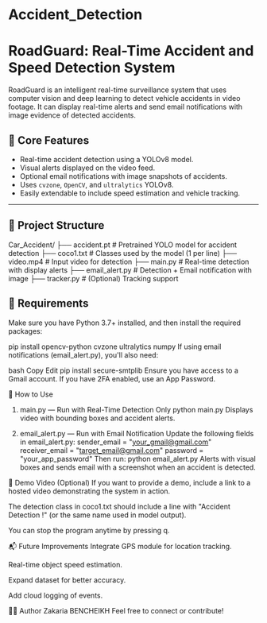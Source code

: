 # Accident_Detection
# RoadGuard: Real-Time Accident and Speed Detection System

RoadGuard is an intelligent real-time surveillance system that uses computer vision and deep learning to detect vehicle accidents in video footage. It can display real-time alerts and send email notifications with image evidence of detected accidents.

## 🧠 Core Features

- Real-time accident detection using a YOLOv8 model.
- Visual alerts displayed on the video feed.
- Optional email notifications with image snapshots of accidents.
- Uses `cvzone`, `OpenCV`, and `ultralytics` YOLOv8.
- Easily extendable to include speed estimation and vehicle tracking.

---

## 📂 Project Structure

Car_Accident/
├── accident.pt # Pretrained YOLO model for accident detection
├── coco1.txt # Classes used by the model (1 per line)
├── video.mp4 # Input video for detection
├── main.py # Real-time detection with display alerts
├── email_alert.py # Detection + Email notification with image
├── tracker.py # (Optional) Tracking support


## 🔧 Requirements

Make sure you have Python 3.7+ installed, and then install the required packages:

pip install opencv-python cvzone ultralytics numpy
If using email notifications (email_alert.py), you'll also need:

bash
Copy
Edit
pip install secure-smtplib
Ensure you have access to a Gmail account. If you have 2FA enabled, use an App Password.

🚀 How to Use
1. main.py — Run with Real-Time Detection Only
python main.py
Displays video with bounding boxes and accident alerts.

2. email_alert.py — Run with Email Notification
Update the following fields in email_alert.py:
sender_email = "your_gmail@gmail.com"
receiver_email = "target_email@gmail.com"
password = "your_app_password"
Then run:
python email_alert.py
Alerts with visual boxes and sends email with a screenshot when an accident is detected.

🧪 Demo Video (Optional)
If you want to provide a demo, include a link to a hosted video demonstrating the system in action.

The detection class in coco1.txt should include a line with "Accident Detection !" (or the same name used in model output).

You can stop the program anytime by pressing q.

📬 Future Improvements
Integrate GPS module for location tracking.

Real-time object speed estimation.

Expand dataset for better accuracy.

Add cloud logging of events.

👨‍💻 Author
Zakaria BENCHEIKH
Feel free to connect or contribute!
